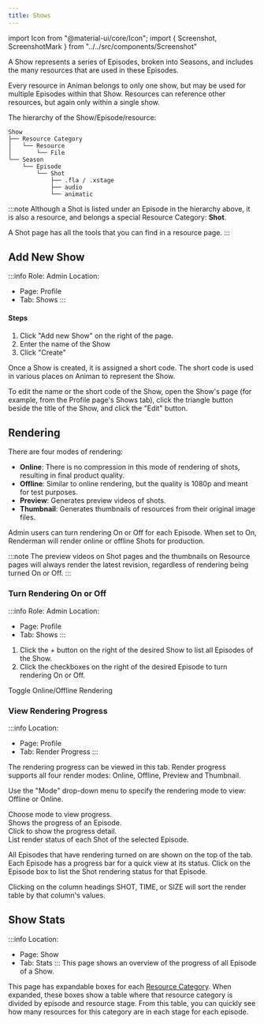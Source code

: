 ```yaml
---
title: Shows
---
```

import Icon from "@material-ui/core/Icon";
import { Screenshot, ScreenshotMark } from "../../src/components/Screenshot"

A Show represents a series of Episodes, broken into Seasons, and includes the many resources that are used in these Episodes.

Every resource in Animan belongs to only one show, but may be used for multiple Episodes within that Show. Resources can reference other resources, but again only within a single show.

The hierarchy of the Show/Episode/resource:

```
Show
├── Resource Category
│   └── Resource
│       └── File
└── Season
    └── Episode
        └── Shot
            ├── .fla / .xstage
            ├── audio
            └── animatic
```
:::note
Although a Shot is listed under an Episode in the hierarchy above, it is also a resource, and belongs a special Resource Category: **Shot**.

A Shot page has all the tools that you can find in a resource page.
:::

## Add New Show
:::info
Role: Admin
Location: 
- Page: Profile
- Tab: Shows
:::

#### Steps
1. Click "Add new Show" on the right of the page.
1. Enter the name of the Show
1. Click "Create"

<Screenshot image="/screenshot/create_show.png">
  <ScreenshotMark x="84.5%" y="64%" width="30%" height="18%" textPosition="right" borderRadius="10px"></ScreenshotMark>
</Screenshot>

Once a Show is created, it is assigned a short code. The short code is used in various places on Animan to represent the Show.

To edit the name or the short code of the Show, open the Show's page (for example, from the Profile page's Shows tab), click the triangle button beside the title of the Show, and click the "Edit" button.

<Screenshot image="/screenshot/edit_show_name.png">
  <ScreenshotMark x="23%" y="16%" width="8%" height="12%" textPosition="right" borderRadius="50%"></ScreenshotMark>
  <ScreenshotMark x="33%" y="32%" width="24%" height="15%" textPosition="right" borderRadius="10px"></ScreenshotMark>
</Screenshot>

## Rendering

There are four modes of rendering:

 * **Online**: There is no compression in this mode of rendering of shots, resulting in final product quality.
 * **Offline**: Similar to online rendering, but the quality is 1080p and meant for test purposes.
 * **Preview**: Generates preview videos of shots.
 * **Thumbnail**: Generates thumbnails of resources from their original image files.
 
Admin users can turn rendering On or Off for each Episode. When set to On, Renderman will render online or offline Shots for production.

:::note
The preview videos on Shot pages and the thumbnails on Resource pages will always render the latest revision, regardless of rendering being turned On or Off.
:::

### Turn Rendering On or Off
:::info
Role: Admin
Location: 
- Page: Profile
- Tab: Shows
:::
1. Click the + button on the right of the desired Show to list all Episodes of the Show.
1. Click the checkboxes on the right of the desired Episode to turn rendering On or Off.

<Screenshot image="/screenshot/create_show.png">
  <ScreenshotMark x="4.5%" y="75%" width="4%" height="10%" textPosition="right" borderRadius="50%"></ScreenshotMark>
  <ScreenshotMark x="58%" y="85%" width="22%" height="12%" textPosition="top" borderRadius="10px">
    Toggle Online/Offline Rendering
  </ScreenshotMark>
</Screenshot>


### View Rendering Progress
:::info
Location: 
- Page: Profile
- Tab: Render Progress
:::

The rendering progress can be viewed in this tab. Render progress supports all four render modes: Online, Offline, Preview and Thumbnail.

Use the "Mode" drop-down menu to specify the rendering mode to view: Offline or Online.

<Screenshot image="/screenshot/show_render_progress.png">
  <ScreenshotMark x="11.5%" y="21%" width="22%" height="15%" textPosition="right" borderRadius="10px">
    Choose mode to view progress.
  </ScreenshotMark>
  <ScreenshotMark x="33.1%" y="32.3%" width="10%" height="9.5%" textPosition="right" borderRadius="8px">
    <div>Shows the progress of an Episode.</div>
    <div>Click to show the progress detail.</div>
  </ScreenshotMark>
  <ScreenshotMark x="50%" y="80%" width="99%" height="36%" textPosition="top" borderRadius="8px">
    List render status of each Shot of the selected Episode.
  </ScreenshotMark>
</Screenshot>

All Episodes that have rendering turned on are shown on the top of the tab. Each Episode has a progress bar for a quick view at its status. Click on the Episode box to list the Shot rendering status for that Episode.

Clicking on the column headings SHOT, TIME, or SIZE will sort the render table by that column's values.


## Show Stats
:::info
Location: 
- Page: Show
- Tab: Stats
:::
This page shows an overview of the progress of all Episode of a Show.

<Screenshot image="/screenshot/show_stats.png">
</Screenshot>

This page has expandable boxes for each [Resource Category](category). When expanded, these boxes show a table where that resource category is divided by episode and resource stage. From this table, you can quickly see how many resources for this category are in each stage for each episode.
